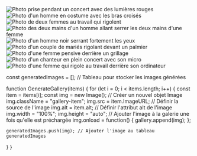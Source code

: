 <img data-gallery-tag="Concert" class="gallery-item" src="./assets/images/gallery/concerts/aaron-paul-wnX-fXzB6Cw-unsplash.jpg" alt="Photo prise pendant un concert avec des lumières rouges" >
<img data-gallery-tag="Entreprises" class="gallery-item" src="./assets/images/gallery/entreprise/ali-morshedlou-WMD64tMfc4k-unsplash.jpg" alt="Photo d'un homme en costume avec les bras croisés">
<img data-gallery-tag="Entreprises" class="gallery-item" src="./assets/images/gallery/entreprise/jason-goodman-tHO1_OuKbg0-unsplash.jpg" alt="Photo de deux femmes au travail qui rigolent">
<img data-gallery-tag="Mariages" class="gallery-item" src="./assets/images/gallery/mariage/hannah-busing-RvF2R_qMpRk-unsplash.jpg" alt="Photo des deux mains d'un homme allant serrer les deux mains d'une femme">
<img data-gallery-tag="Portrait" class="gallery-item" src="./assets/images/gallery/portraits/ade-tunji-rVkhWWZFAtQ-unsplash.jpg" alt="Photo d'un homme noir serrant fortement les yeux">
<img data-gallery-tag="Mariages" class="gallery-item" src="./assets/images/gallery/mariage/jakob-owens-SiniLJkXhMc-unsplash.jpg" alt="Photo d'un couple de mariés rigolant devant un palmier">
<img data-gallery-tag="Portrait" class="gallery-item" src="./assets/images/gallery/portraits/nino-van-prattenburg - 443cl1uR_8-unsplash.jpg" alt="Photo d'une femme pensive derrière un grillage">
<img data-gallery-tag="Concert" class="gallery-item" src="./assets/images/gallery/concerts/austin-neill-hgO1wFPXl3I-unsplash.jpg" alt="Photo d'un chanteur en plein concert avec son micro"/>
<img data-gallery-tag="Entreprises" class="gallery-item" src="./assets/images/gallery/entreprise/mateus-campos-felipe-Fsgzm8N0hIY-unsplash.jpg" alt="Photo d'une femme qui rigole au travail derrière son ordinateur">



const generatedImages = []; // Tableau pour stocker les images générées

function GenerateGallery(items) {
  for (let i = 0; i < items.length; i++) {
    const item = items[i];
    const img = new Image(); // Créer un nouvel objet Image
    img.className = "gallery-item";
    img.src = item.ImageURL; // Définir la source de l'image
    img.alt = item.alt; // Définir l'attribut alt de l'image
    img.width = "100%";
    img.height = "auto";
    // Ajouter l'image à la galerie une fois qu'elle est préchargée
    img.onload = function() {
      gallery.append(img);
    };

    generatedImages.push(img); // Ajouter l'image au tableau generatedImages
  }
}